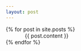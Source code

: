 ```yaml
---
layout: post
---
```

<div>
{% for post in site.posts %}
    <div style="padding-left: 50px;">{{ post.content }}</div>
{% endfor %}
</div>
